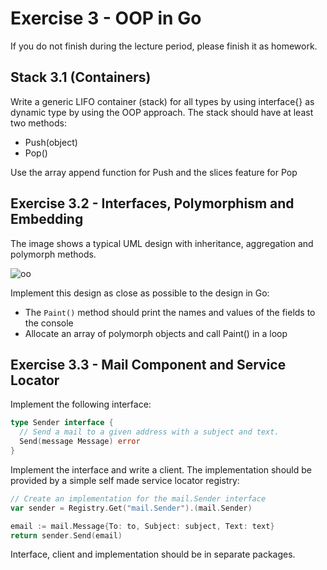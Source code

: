 # Exercise 3 - OOP in Go

If you do not finish during the lecture period, please finish it as homework.

## Stack 3.1 (Containers)

Write a generic LIFO container (stack) for all types by using interface{} as dynamic type by using the OOP approach. 
The stack should have at least two methods:

- Push(object)
- Pop()

Use the array append function for Push and the slices feature for Pop 

## Exercise 3.2 - Interfaces, Polymorphism and Embedding

The image shows a typical UML design with inheritance, aggregation and polymorph methods.

![oo](../img/03-exercise.png "A typical OO design")

Implement this design as close as possible to the design in Go:

- The `Paint()` method should print the names and values of the fields to the console
- Allocate an array of polymorph objects and call Paint() in a loop

## Exercise 3.3 - Mail Component and Service Locator

Implement the following interface:

```go
type Sender interface {
  // Send a mail to a given address with a subject and text.
  Send(message Message) error
}
```

Implement the interface and write a client. The implementation should be provided by
a simple self made service locator registry:

```go
// Create an implementation for the mail.Sender interface
var sender = Registry.Get("mail.Sender").(mail.Sender)

email := mail.Message{To: to, Subject: subject, Text: text}
return sender.Send(email)
```

Interface, client and implementation should be in separate packages.
